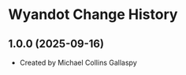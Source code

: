 Wyandot Change History
====================

1.0.0 (2025-09-16)
----------------
* Created by Michael Collins Gallaspy
